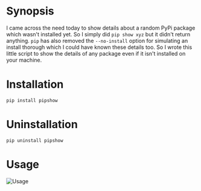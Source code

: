 # Synopsis

I came across the need today to show details about a random PyPi package which wasn't installed yet. So I simply did `pip show xyz` but it didn't return anything. `pip` has also removed the `--no-install` option for simulating an install thorough which I could have known these details too. So I wrote this little script to show the details of any package even if it isn't installed on your machine.

# Installation
```
pip install pipshow
```

# Uninstallation
```pip uninstall pipshow```

# Usage

![Usage](https://github.com/prahladyeri/pipshow/blob/master/screenshot.png?raw=true)